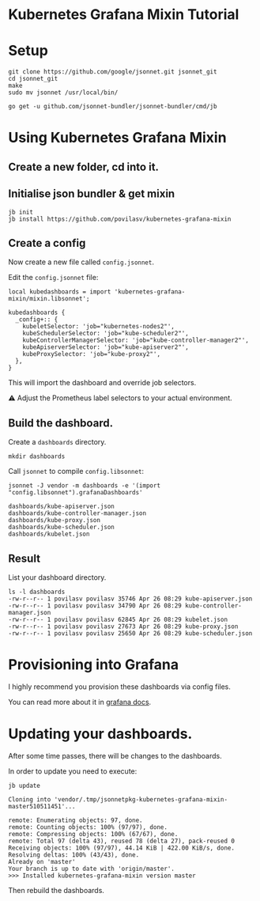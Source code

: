 # Kubernetes Grafana Mixin Tutorial

# Setup


```
git clone https://github.com/google/jsonnet.git jsonnet_git
cd jsonnet_git
make
sudo mv jsonnet /usr/local/bin/
```

```
go get -u github.com/jsonnet-bundler/jsonnet-bundler/cmd/jb
```

# Using Kubernetes Grafana Mixin

## Create a new folder, cd into it.

## Initialise json bundler & get mixin

```
jb init
jb install https://github.com/povilasv/kubernetes-grafana-mixin
```

## Create a config

Now create a new file called `config.jsonnet`.

Edit the `config.jsonnet` file:

```
local kubedashboards = import 'kubernetes-grafana-mixin/mixin.libsonnet';

kubedashboards {
  _config+:: {
    kubeletSelector: 'job="kubernetes-nodes2"',
    kubeSchedulerSelector: 'job="kube-scheduler2"',
    kubeControllerManagerSelector: 'job="kube-controller-manager2"',
    kubeApiserverSelector: 'job="kube-apiserver2"',
    kubeProxySelector: 'job="kube-proxy2"',
  },
}
```

This will import the dashboard and override job selectors. 

:warning: Adjust the Prometheus label selectors to your actual environment.

## Build the dashboard.

Create a `dashboards` directory.

```
mkdir dashboards
```

Call `jsonnet` to compile `config.libsonnet`:

```
jsonnet -J vendor -m dashboards -e '(import "config.libsonnet").grafanaDashboards'
```

```
dashboards/kube-apiserver.json
dashboards/kube-controller-manager.json
dashboards/kube-proxy.json
dashboards/kube-scheduler.json
dashboards/kubelet.json
```


## Result

List your dashboard directory. 

```
ls -l dashboards
-rw-r--r-- 1 povilasv povilasv 35746 Apr 26 08:29 kube-apiserver.json
-rw-r--r-- 1 povilasv povilasv 34790 Apr 26 08:29 kube-controller-manager.json
-rw-r--r-- 1 povilasv povilasv 62845 Apr 26 08:29 kubelet.json
-rw-r--r-- 1 povilasv povilasv 27673 Apr 26 08:29 kube-proxy.json
-rw-r--r-- 1 povilasv povilasv 25650 Apr 26 08:29 kube-scheduler.json
```

# Provisioning into Grafana

I highly recommend you provision these dashboards via config files.

You can read more about it in [grafana docs](https://grafana.com/docs/administration/provisioning/#dashboards).

# Updating your dashboards.

After some time passes, there will be changes to the dashboards. 

In order to update you need to execute:

```
jb update 
```

```
Cloning into 'vendor/.tmp/jsonnetpkg-kubernetes-grafana-mixin-master510511451'...

remote: Enumerating objects: 97, done.
remote: Counting objects: 100% (97/97), done.
remote: Compressing objects: 100% (67/67), done.
remote: Total 97 (delta 43), reused 78 (delta 27), pack-reused 0
Receiving objects: 100% (97/97), 44.14 KiB | 422.00 KiB/s, done.
Resolving deltas: 100% (43/43), done.
Already on 'master'
Your branch is up to date with 'origin/master'.
>>> Installed kubernetes-grafana-mixin version master
```

Then rebuild the dashboards.
